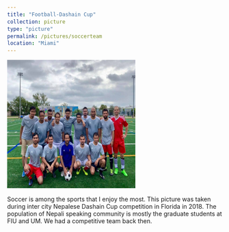 ```yaml
---
title: "Football-Dashain Cup"
collection: picture
type: "picture"
permalink: /pictures/soccerteam
location: "Miami"
---
```


<img src='/images/pictures/soccerteammiami.jpeg' width='300' height='300'>

Soccer is among the sports that I enjoy the most. This picture was taken during inter city Nepalese Dashain Cup competition in Florida in 2018. The population of Nepali speaking community is mostly the graduate students at FIU and UM. We had a competitive team back then. 
